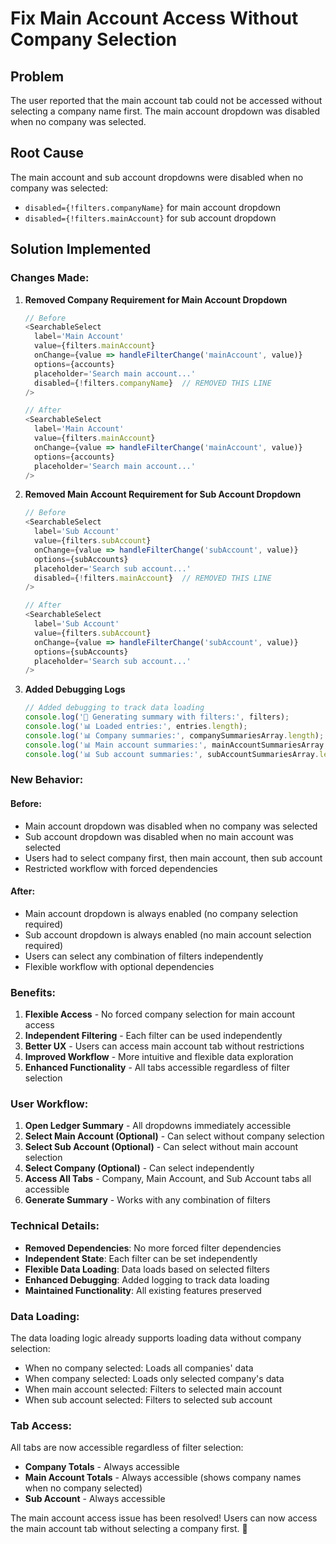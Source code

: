 # Fix Main Account Access Without Company Selection

## Problem
The user reported that the main account tab could not be accessed without selecting a company name first. The main account dropdown was disabled when no company was selected.

## Root Cause
The main account and sub account dropdowns were disabled when no company was selected:
- `disabled={!filters.companyName}` for main account dropdown
- `disabled={!filters.mainAccount}` for sub account dropdown

## Solution Implemented

### **Changes Made:**

1. **Removed Company Requirement for Main Account Dropdown**
   ```typescript
   // Before
   <SearchableSelect
     label='Main Account'
     value={filters.mainAccount}
     onChange={value => handleFilterChange('mainAccount', value)}
     options={accounts}
     placeholder='Search main account...'
     disabled={!filters.companyName}  // REMOVED THIS LINE
   />

   // After
   <SearchableSelect
     label='Main Account'
     value={filters.mainAccount}
     onChange={value => handleFilterChange('mainAccount', value)}
     options={accounts}
     placeholder='Search main account...'
   />
   ```

2. **Removed Main Account Requirement for Sub Account Dropdown**
   ```typescript
   // Before
   <SearchableSelect
     label='Sub Account'
     value={filters.subAccount}
     onChange={value => handleFilterChange('subAccount', value)}
     options={subAccounts}
     placeholder='Search sub account...'
     disabled={!filters.mainAccount}  // REMOVED THIS LINE
   />

   // After
   <SearchableSelect
     label='Sub Account'
     value={filters.subAccount}
     onChange={value => handleFilterChange('subAccount', value)}
     options={subAccounts}
     placeholder='Search sub account...'
   />
   ```

3. **Added Debugging Logs**
   ```typescript
   // Added debugging to track data loading
   console.log('🔄 Generating summary with filters:', filters);
   console.log('📊 Loaded entries:', entries.length);
   console.log('📊 Company summaries:', companySummariesArray.length);
   console.log('📊 Main account summaries:', mainAccountSummariesArray.length);
   console.log('📊 Sub account summaries:', subAccountSummariesArray.length);
   ```

### **New Behavior:**

#### **Before:**
- Main account dropdown was disabled when no company was selected
- Sub account dropdown was disabled when no main account was selected
- Users had to select company first, then main account, then sub account
- Restricted workflow with forced dependencies

#### **After:**
- Main account dropdown is always enabled (no company selection required)
- Sub account dropdown is always enabled (no main account selection required)
- Users can select any combination of filters independently
- Flexible workflow with optional dependencies

### **Benefits:**

1. **Flexible Access** - No forced company selection for main account access
2. **Independent Filtering** - Each filter can be used independently
3. **Better UX** - Users can access main account tab without restrictions
4. **Improved Workflow** - More intuitive and flexible data exploration
5. **Enhanced Functionality** - All tabs accessible regardless of filter selection

### **User Workflow:**

1. **Open Ledger Summary** - All dropdowns immediately accessible
2. **Select Main Account (Optional)** - Can select without company selection
3. **Select Sub Account (Optional)** - Can select without main account selection
4. **Select Company (Optional)** - Can select independently
5. **Access All Tabs** - Company, Main Account, and Sub Account tabs all accessible
6. **Generate Summary** - Works with any combination of filters

### **Technical Details:**

- **Removed Dependencies**: No more forced filter dependencies
- **Independent State**: Each filter can be set independently
- **Flexible Data Loading**: Data loads based on selected filters
- **Enhanced Debugging**: Added logging to track data loading
- **Maintained Functionality**: All existing features preserved

### **Data Loading:**

The data loading logic already supports loading data without company selection:
- When no company selected: Loads all companies' data
- When company selected: Loads only selected company's data
- When main account selected: Filters to selected main account
- When sub account selected: Filters to selected sub account

### **Tab Access:**

All tabs are now accessible regardless of filter selection:
- **Company Totals** - Always accessible
- **Main Account Totals** - Always accessible (shows company names when no company selected)
- **Sub Account** - Always accessible

The main account access issue has been resolved! Users can now access the main account tab without selecting a company first. 🎯







